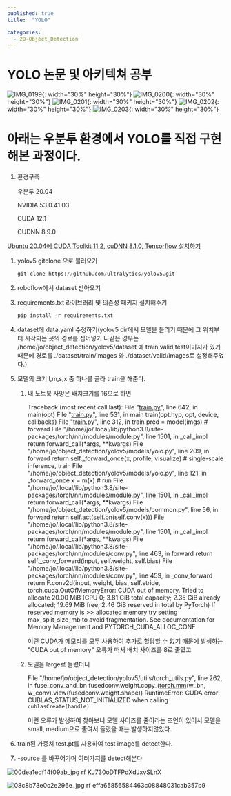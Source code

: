 ```yaml
---
published: true
title:  "YOLO"

categories: 
  - 2D-Object_Detection
---
```



# YOLO 논문 및 아키텍쳐 공부
![IMG_0199](https://github.com/johook/Codingtest/assets/116954375/0bfa2762-b2dc-4379-ba1d-9e1b9475d875){: width="30%" height="30%"}
![IMG_0200](https://github.com/johook/Codingtest/assets/116954375/d4dcee3e-c028-452d-a81b-4a8a179a33c5){: width="30%" height="30%"}
![IMG_0201](https://github.com/johook/Codingtest/assets/116954375/8daaee74-7dce-4b20-a1d2-addd7f8cd899){: width="30%" height="30%"}
![IMG_0202](https://github.com/johook/Codingtest/assets/116954375/432710d9-40f8-4258-b88a-c89b00999cb1){: width="30%" height="30%"}
![IMG_0203](https://github.com/johook/Codingtest/assets/116954375/affd4b23-f8cf-4a05-9422-00751a72aa0a){: width="30%" height="30%"}

# 아래는 우분투 환경에서 YOLO를 직접 구현해본 과정이다.

1. 환경구축
    
    우분투 20.04
    
    NVIDIA 53.0.41.03
    
    CUDA 12.1
    
    CUDNN 8.9.0
    

[Ubuntu 20.04에 CUDA Toolkit 11.2, cuDNN 8.1.0, Tensorflow 설치하기](https://webnautes.tistory.com/1428)

1. yolov5 gitclone 으로 불러오기
    
    ```python
    git clone https://github.com/ultralytics/yolov5.git
    ```
    
2. roboflow에서 dataset 받아오기
3. requirements.txt 라이브러리 및 의존성 패키지 설치해주기
    
    ```python
    pip install -r requirements.txt
    ```
    
4. dataset에 data.yaml 수정하기(yolov5 dir에서 모델을 돌리기 때문에 그 위치부터 시작되는 곳의 경로를 집어넣기 나같은 경우는 /home/jo/object_detection/yolov5/dataset 에 train,valid,test이미지가 있기 때문에 경로를 ./dataset/train/images 와 ./dataset/valid/images로 설정해주었다.)
    
    
5. 모델의 크기 l,m,s,x 중 하나를 골라 train을 해준다. 
    1. 내 노트북 사양은 배치크기를 16으로 하면  
        
        Traceback (most recent call last):
        File "[train.py](http://train.py/)", line 642, in <module>
        main(opt)
        File "[train.py](http://train.py/)", line 531, in main
        train(opt.hyp, opt, device, callbacks)
        File "[train.py](http://train.py/)", line 312, in train
        pred = model(imgs)  # forward
        File "/home/jo/.local/lib/python3.8/site-packages/torch/nn/modules/module.py", line 1501, in _call_impl
        return forward_call(*args, **kwargs)
        File "/home/jo/object_detection/yolov5/models/yolo.py", line 209, in forward
        return self._forward_once(x, profile, visualize)  # single-scale inference, train
        File "/home/jo/object_detection/yolov5/models/yolo.py", line 121, in _forward_once
        x = m(x)  # run
        File "/home/jo/.local/lib/python3.8/site-packages/torch/nn/modules/module.py", line 1501, in _call_impl
        return forward_call(*args, **kwargs)
        File "/home/jo/object_detection/yolov5/models/common.py", line 56, in forward
        return self.act([self.bn](http://self.bn/)(self.conv(x)))
        File "/home/jo/.local/lib/python3.8/site-packages/torch/nn/modules/module.py", line 1501, in _call_impl
        return forward_call(*args, **kwargs)
        File "/home/jo/.local/lib/python3.8/site-packages/torch/nn/modules/conv.py", line 463, in forward
        return self._conv_forward(input, self.weight, self.bias)
        File "/home/jo/.local/lib/python3.8/site-packages/torch/nn/modules/conv.py", line 459, in _conv_forward
        return F.conv2d(input, weight, bias, self.stride,
        torch.cuda.OutOfMemoryError: CUDA out of memory. Tried to allocate 20.00 MiB (GPU 0; 3.81 GiB total capacity; 2.35 GiB already allocated; 19.69 MiB free; 2.46 GiB reserved in total by PyTorch) If reserved memory is >> allocated memory try setting max_split_size_mb to avoid fragmentation.  See documentation for Memory Management and PYTORCH_CUDA_ALLOC_CONF
        
        이런 CUDA가 메모리를 모두 사용하여 추가로 할당할 수 없기 때문에 발생하는 "CUDA out of memory" 오류가 떠서 배치 사이즈를 8로 줄였고 
        
    2. 모델을 large로 돌렸더니 
        
        File "/home/jo/object_detection/yolov5/utils/torch_utils.py", line 262, in fuse_conv_and_bn fusedconv.weight.copy_([torch.mm](http://torch.mm/)(w_bn, w_conv).view(fusedconv.weight.shape)) RuntimeError: CUDA error: CUBLAS_STATUS_NOT_INITIALIZED when calling `cublasCreate(handle)`
        
        이런 오류가 발생하여 찾아보니 모델 사이즈를 줄이라는 조언이 있어서 모델을 small, medium으로 줄여서 돌렸을 때는 발생하지않았다.
        
    
6. train된 가중치 test.pt를 사용하여 test image를 detect한다.
7. -source 를 바꾸어가며 여러가지를 detect해본다
    
    
![00dea1edf14f09ab_jpg rf KJ730oDTFPdXdJxvSLnX](https://github.com/johook/Codingtest/assets/116954375/224114a2-4ecd-4d2a-b1e2-53d0977ca24d)
    
![08c8b73e0c2e296e_jpg rf effa65856584463c08848031cab357b9](https://github.com/johook/Codingtest/assets/116954375/19044fcf-8739-4099-ac61-62ff305f0d80)
    

